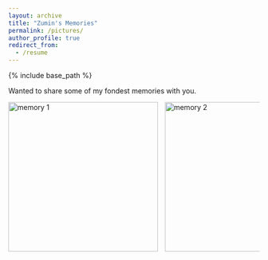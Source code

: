 ```yaml
---
layout: archive
title: "Zumin's Memories"
permalink: /pictures/
author_profile: true
redirect_from:
  - /resume
---
```


{% include base_path %}

Wanted to share some of my fondest memories with you.

<div class="image-gallery">
  <div class="image-container">
    <img src="https://raw.githubusercontent.com/zumin-chen/Zumin-Chen/master/images/img1.png" alt="memory 1">
    <img src="https://raw.githubusercontent.com/zumin-chen/Zumin-Chen/master/images/img2.png" alt="memory 2">
    <img src="https://raw.githubusercontent.com/zumin-chen/Zumin-Chen/master/images/img3.png" alt="memory 3">
    <img src="https://raw.githubusercontent.com/zumin-chen/Zumin-Chen/master/images/img4.png" alt="memory 4">
    <img src="https://raw.githubusercontent.com/zumin-chen/Zumin-Chen/master/images/img5.png" alt="memory 5">
  </div>
</div>

<style>
  .image-gallery {
    overflow-x: scroll;
    white-space: nowrap;
  }

  .image-container img {
    width: 300px;
    margin-right: 10px;
    display: inline-block;
  }
</style>

